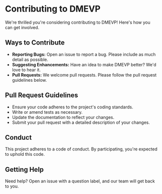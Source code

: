 # Contributing to DMEVP

We're thrilled you're considering contributing to DMEVP! Here's how you can get involved.

## Ways to Contribute

- **Reporting Bugs:** Open an issue to report a bug. Please include as much detail as possible.
- **Suggesting Enhancements:** Have an idea to make DMEVP better? We'd love to hear it.
- **Pull Requests:** We welcome pull requests. Please follow the pull request guidelines below.

## Pull Request Guidelines

- Ensure your code adheres to the project's coding standards.
- Write or amend tests as necessary.
- Update the documentation to reflect your changes.
- Submit your pull request with a detailed description of your changes.

## Conduct

This project adheres to a code of conduct. By participating, you're expected to uphold this code.

## Getting Help

Need help? Open an issue with a question label, and our team will get back to you.
